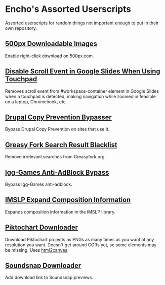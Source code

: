 # Encho's Assorted Userscripts
Assorted userscripts for random things not important enough to put in their own repository.

## [500px Downloadable Images](https://github.com/Enchoseon/enchos-assorted-userscripts/raw/main/500px-downloadable-images.user.js)

Enable right-click download on 500px.com.

## [Disable Scroll Event in Google Slides When Using Touchpad](https://github.com/Enchoseon/enchos-assorted-userscripts/raw/main/disable-scroll-event-in-google-slides-when-using-touchpad.user.js)

Removes scroll event from #workspace-container element in Google Slides when a touchpad is detected, making navigation while zoomed in feasible on a laptop, Chromebook, etc.

## [Drupal Copy Prevention Bypasser](https://github.com/Enchoseon/enchos-assorted-userscripts/raw/main/drupal-copy-prevention-bypasser.user.js)

Bypass Drupal Copy Prevention on sites that use it.

## [Greasy Fork Search Result Blacklist](https://github.com/Enchoseon/enchos-assorted-userscripts/raw/main/greasy-fork-search-result-blacklist.user.js)

Remove irrelevant searches from Greasyfork.org.

## [Igg-Games Anti-AdBlock Bypass](https://github.com/Enchoseon/enchos-assorted-userscripts/raw/main/igg-games-anti-adblock-bypass.user.js)

Bypass Igg-Games anti-adblock.

## [IMSLP Expand Composition Information](https://github.com/Enchoseon/enchos-assorted-userscripts/raw/main/imslp-expand-composition-information.user.js)

Expands composition information in the IMSLP library.

## [Piktochart Downloader](https://github.com/Enchoseon/enchos-assorted-userscripts/raw/main/piktochart-downloader.user.js)

Download Piktochart projects as PNGs as many times as you want at any resolution you want. Doesn't get around CORs yet, so some elements may be missing. Uses [html2canvas](https://github.com/niklasvh/html2canvas).

## [Soundsnap Downloader](https://github.com/Enchoseon/enchos-assorted-userscripts/raw/main/soundsnap-downloader.user.js)

Add download link to Soundsnap previews.
